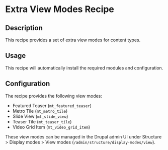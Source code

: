 # Extra View Modes Recipe

## Description

This recipe provides a set of extra view modes for content types.

## Usage

This recipe will automatically install the required modules and configuration.

## Configuration

The recipe provides the following view modes:

*   Featured Teaser (`mt_featured_teaser`)
*   Metro Tile (`mt_metro_tile`)
*   Slide View (`mt_slide_view`)
*   Teaser Tile (`mt_teaser_tile`)
*   Video Grid Item (`mt_video_grid_item`)

These view modes can be managed in the Drupal admin UI under Structure > Display modes > View modes (`/admin/structure/display-modes/view`).
